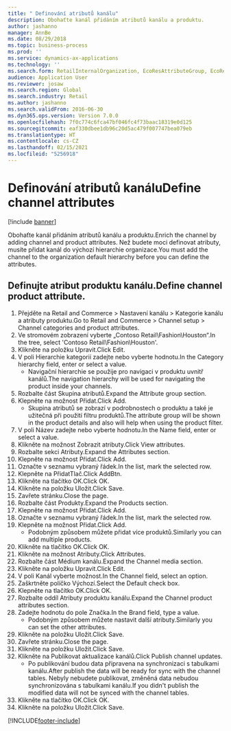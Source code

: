 ```yaml
---
title: " Definování atributů kanálu"
description: Obohaťte kanál přidáním atributů kanálu a produktu.
author: jashanno
manager: AnnBe
ms.date: 08/29/2018
ms.topic: business-process
ms.prod: ''
ms.service: dynamics-ax-applications
ms.technology: ''
ms.search.form: RetailInternalOrganization, EcoResAttributeGroup, EcoResAttributeGroupAttribute, RetailAddChannelItems, RetailCatalogProductAttributeValue, RetailMedia
audience: Application User
ms.reviewer: josaw
ms.search.region: Global
ms.search.industry: Retail
ms.author: jashanno
ms.search.validFrom: 2016-06-30
ms.dyn365.ops.version: Version 7.0.0
ms.openlocfilehash: 7f0c774c6fca47bf046fc4f73baac18319e0d125
ms.sourcegitcommit: eaf330dbee1db96c20d5ac479f007747bea079eb
ms.translationtype: HT
ms.contentlocale: cs-CZ
ms.lasthandoff: 02/15/2021
ms.locfileid: "5256918"
---
```

# <a name="define-channel-attributes"></a><span data-ttu-id="03a60-103"> Definování atributů kanálu</span><span class="sxs-lookup"><span data-stu-id="03a60-103">Define channel attributes</span></span>

[!include [banner](../includes/banner.md)]

<span data-ttu-id="03a60-104">Obohaťte kanál přidáním atributů kanálu a produktu.</span><span class="sxs-lookup"><span data-stu-id="03a60-104">Enrich the channel by adding channel and product attributes.</span></span> <span data-ttu-id="03a60-105">Než budete moci definovat atributy, musíte přidat kanál do výchozí hierarchie organizace.</span><span class="sxs-lookup"><span data-stu-id="03a60-105">You must add the channel to the organization default hierarchy before you can define the attributes.</span></span>


## <a name="define-channel-product-attribute"></a><span data-ttu-id="03a60-106">Definujte atribut produktu kanálu.</span><span class="sxs-lookup"><span data-stu-id="03a60-106">Define channel product attribute.</span></span>
1. <span data-ttu-id="03a60-107">Přejděte na Retail and Commerce > Nastavení kanálu > Kategorie kanálu a atributy produktu.</span><span class="sxs-lookup"><span data-stu-id="03a60-107">Go to Retail and Commerce > Channel setup > Channel categories and product attributes.</span></span>
2. <span data-ttu-id="03a60-108">Ve stromovém zobrazení vyberte „Contoso Retail\Fashion\Houston“.</span><span class="sxs-lookup"><span data-stu-id="03a60-108">In the tree, select 'Contoso Retail\Fashion\Houston'.</span></span>
3. <span data-ttu-id="03a60-109">Klikněte na položku Upravit.</span><span class="sxs-lookup"><span data-stu-id="03a60-109">Click Edit.</span></span>
4. <span data-ttu-id="03a60-110">V poli Hierarchie kategorií zadejte nebo vyberte hodnotu.</span><span class="sxs-lookup"><span data-stu-id="03a60-110">In the Category hierarchy field, enter or select a value.</span></span>
    * <span data-ttu-id="03a60-111">Navigační hierarchie se použije pro navigaci v produktu uvnitř kanálů.</span><span class="sxs-lookup"><span data-stu-id="03a60-111">The navigation hierarchy will be used for navigating the product inside your channels.</span></span>  
5. <span data-ttu-id="03a60-112">Rozbalte část Skupina atributů.</span><span class="sxs-lookup"><span data-stu-id="03a60-112">Expand the Attribute group section.</span></span>
6. <span data-ttu-id="03a60-113">Klepněte na možnost Přidat.</span><span class="sxs-lookup"><span data-stu-id="03a60-113">Click Add.</span></span>
    * <span data-ttu-id="03a60-114">Skupina atributů se zobrazí v podrobnostech o produktu a také je užitečná při použití filtru produktů.</span><span class="sxs-lookup"><span data-stu-id="03a60-114">The attribute group will be shown in the product details and also will help when using the product filter.</span></span>  
7. <span data-ttu-id="03a60-115">V poli Název zadejte nebo vyberte hodnotu.</span><span class="sxs-lookup"><span data-stu-id="03a60-115">In the Name field, enter or select a value.</span></span>
8. <span data-ttu-id="03a60-116">Klikněte na možnost Zobrazit atributy.</span><span class="sxs-lookup"><span data-stu-id="03a60-116">Click View attributes.</span></span>
9. <span data-ttu-id="03a60-117">Rozbalte sekci Atributy.</span><span class="sxs-lookup"><span data-stu-id="03a60-117">Expand the Attributes section.</span></span>
10. <span data-ttu-id="03a60-118">Klepněte na možnost Přidat.</span><span class="sxs-lookup"><span data-stu-id="03a60-118">Click Add.</span></span>
11. <span data-ttu-id="03a60-119">Označte v seznamu vybraný řádek.</span><span class="sxs-lookup"><span data-stu-id="03a60-119">In the list, mark the selected row.</span></span>
12. <span data-ttu-id="03a60-120">Klepněte na PřidatTlač.</span><span class="sxs-lookup"><span data-stu-id="03a60-120">Click AddBtn.</span></span>
13. <span data-ttu-id="03a60-121">Klikněte na tlačítko OK.</span><span class="sxs-lookup"><span data-stu-id="03a60-121">Click OK.</span></span>
14. <span data-ttu-id="03a60-122">Klikněte na položku Uložit.</span><span class="sxs-lookup"><span data-stu-id="03a60-122">Click Save.</span></span>
15. <span data-ttu-id="03a60-123">Zavřete stránku.</span><span class="sxs-lookup"><span data-stu-id="03a60-123">Close the page.</span></span>
16. <span data-ttu-id="03a60-124">Rozbalte část Produkty.</span><span class="sxs-lookup"><span data-stu-id="03a60-124">Expand the Products section.</span></span>
17. <span data-ttu-id="03a60-125">Klepněte na možnost Přidat.</span><span class="sxs-lookup"><span data-stu-id="03a60-125">Click Add.</span></span>
18. <span data-ttu-id="03a60-126">Označte v seznamu vybraný řádek.</span><span class="sxs-lookup"><span data-stu-id="03a60-126">In the list, mark the selected row.</span></span>
19. <span data-ttu-id="03a60-127">Klepněte na možnost Přidat.</span><span class="sxs-lookup"><span data-stu-id="03a60-127">Click Add.</span></span>
    * <span data-ttu-id="03a60-128">Podobným způsobem můžete přidat více produktů.</span><span class="sxs-lookup"><span data-stu-id="03a60-128">Similarly you can add multiple products.</span></span>  
20. <span data-ttu-id="03a60-129">Klikněte na tlačítko OK.</span><span class="sxs-lookup"><span data-stu-id="03a60-129">Click OK.</span></span>
21. <span data-ttu-id="03a60-130">Klikněte na možnost Atributy.</span><span class="sxs-lookup"><span data-stu-id="03a60-130">Click Attributes.</span></span>
22. <span data-ttu-id="03a60-131">Rozbalte část Médium kanálu.</span><span class="sxs-lookup"><span data-stu-id="03a60-131">Expand the Channel media section.</span></span>
23. <span data-ttu-id="03a60-132">Klikněte na položku Upravit.</span><span class="sxs-lookup"><span data-stu-id="03a60-132">Click Edit.</span></span>
24. <span data-ttu-id="03a60-133">V poli Kanál vyberte možnost.</span><span class="sxs-lookup"><span data-stu-id="03a60-133">In the Channel field, select an option.</span></span>
25. <span data-ttu-id="03a60-134">Zaškrtněte políčko Výchozí.</span><span class="sxs-lookup"><span data-stu-id="03a60-134">Select the Default check box.</span></span>
26. <span data-ttu-id="03a60-135">Klepněte na tlačítko OK.</span><span class="sxs-lookup"><span data-stu-id="03a60-135">Click OK.</span></span>
27. <span data-ttu-id="03a60-136">Rozbalte oddíl Atributy produktu kanálu.</span><span class="sxs-lookup"><span data-stu-id="03a60-136">Expand the Channel product attributes section.</span></span>
28. <span data-ttu-id="03a60-137">Zadejte hodnotu do pole Značka.</span><span class="sxs-lookup"><span data-stu-id="03a60-137">In the Brand field, type a value.</span></span>
    * <span data-ttu-id="03a60-138">Podobným způsobem můžete nastavit další atributy.</span><span class="sxs-lookup"><span data-stu-id="03a60-138">Similarly you can set the other attributes.</span></span>  
29. <span data-ttu-id="03a60-139">Klikněte na položku Uložit.</span><span class="sxs-lookup"><span data-stu-id="03a60-139">Click Save.</span></span>
30. <span data-ttu-id="03a60-140">Zavřete stránku.</span><span class="sxs-lookup"><span data-stu-id="03a60-140">Close the page.</span></span>
31. <span data-ttu-id="03a60-141">Klikněte na položku Uložit.</span><span class="sxs-lookup"><span data-stu-id="03a60-141">Click Save.</span></span>
32. <span data-ttu-id="03a60-142">Klikněte na Publikovat aktualizace kanálů.</span><span class="sxs-lookup"><span data-stu-id="03a60-142">Click Publish channel updates.</span></span>
    * <span data-ttu-id="03a60-143">Po publikování budou data připravena na synchronizaci s tabulkami kanálu.</span><span class="sxs-lookup"><span data-stu-id="03a60-143">After publish the data will be ready for sync with the channel tables.</span></span> <span data-ttu-id="03a60-144">Nebyly nebudete publikovat, změněná data nebudou synchronizována s tabulkami kanálu.</span><span class="sxs-lookup"><span data-stu-id="03a60-144">If you didn't publish the modified data will not be synced with the channel tables.</span></span>  
33. <span data-ttu-id="03a60-145">Klikněte na tlačítko OK.</span><span class="sxs-lookup"><span data-stu-id="03a60-145">Click OK.</span></span>
34. <span data-ttu-id="03a60-146">Klikněte na položku Uložit.</span><span class="sxs-lookup"><span data-stu-id="03a60-146">Click Save.</span></span>



[!INCLUDE[footer-include](../../includes/footer-banner.md)]
